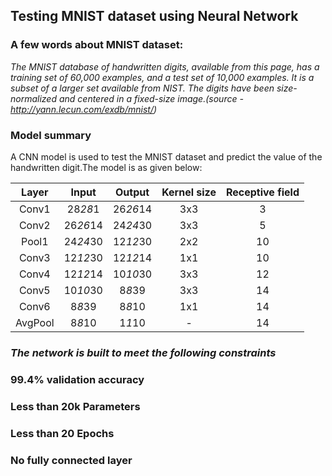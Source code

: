 ## Testing MNIST dataset using Neural Network

### A few words about MNIST dataset:

*The MNIST database of handwritten digits, available from this page, has a training set of 60,000 examples, and a test set of 10,000 examples. It is a subset of a larger set available from NIST. The digits have been size-normalized and centered in a fixed-size image.(source - http://yann.lecun.com/exdb/mnist/)*

### Model summary

A CNN model is used to test the MNIST dataset and predict the value of the handwritten digit.The model is as given below:

| Layer   |   Input  |  Output  | Kernel size | Receptive field |
|:---------:|:--------:|:--------:|:-----------:|:---------------:|
| Conv1   |  28*28*1 | 26*26*14 |     3x3     |        3        |
| Conv2   | 26*26*14 | 24*24*30 |     3x3     |        5        |
| Pool1   | 24*24*30 | 12*12*30 |     2x2     |        10       |
| Conv3   | 12*12*30 | 12*12*14 |     1x1     |        10       |
| Conv4   | 12*12*14 | 10*10*30 |     3x3     |        12       |
| Conv5   | 10*10*30 |  8*8*39  |     3x3     |        14       |
| Conv6   |  8*8*39  |  8*8*10  |     1x1     |        14       |
| AvgPool |  8*8*10  |  1*1*10  |      -      |        14       |
 
### *The network is built to meet the following constraints*

### 99.4% validation accuracy
### Less than 20k Parameters
### Less than 20 Epochs
### No fully connected layer
